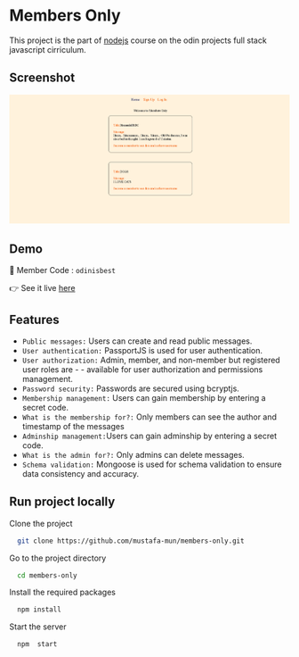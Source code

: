 
# Members Only

This project is the part of [nodejs](https://members-only-production-de29.up.railway.app/home) course on the odin projects full stack javascript cirriculum.


## Screenshot

![](ss.png)

  
## Demo


🔑 Member Code : `odinisbest`

👉 See it live [here](https://members-only-production-de29.up.railway.app/home)

  
## Features

- `Public messages:` Users can create and read public messages.
- `User authentication:` PassportJS is used for user authentication.
- `User authorization:` Admin, member, and non-member but registered user roles are - - available for user authorization and permissions management.
- `Password security:` Passwords are secured using bcryptjs.
- `Membership management:` Users can gain membership by entering a secret code.
- `What is the membership for?:` Only members can see the author and timestamp of the messages
- `Adminship management:`Users can gain adminship by entering a secret code.
- `What is the admin for?:` Only admins can delete messages.
- `Schema validation:` Mongoose is used for schema validation to ensure data consistency and accuracy.

  
## Run project locally

Clone the project

```bash
  git clone https://github.com/mustafa-mun/members-only.git
```

Go to the project directory

```bash
  cd members-only
```

Install the required packages

```bash
  npm install
```

Start the server

```bash
  npm  start
```

  
